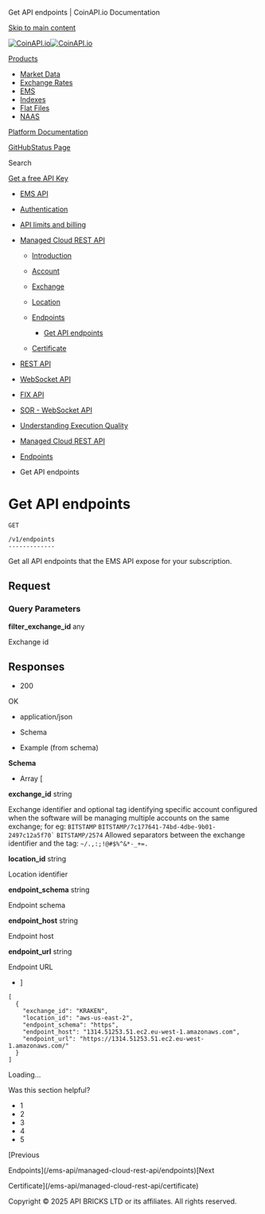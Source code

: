 Get API endpoints | CoinAPI.io Documentation




[Skip to main content](#__docusaurus_skipToContent_fallback)

[![CoinAPI.io](/img/logo.svg)![CoinAPI.io](/img/logo.svg)](https://www.coinapi.io)

[Products](/ems-api/managed-cloud-rest-api/get-api-endpoints)

* [Market Data](/market-data/)
* [Exchange Rates](/exchange-rates-api/)
* [EMS](/ems-api/)
* [Indexes](/indexes-api/)
* [Flat Files](/flat-files-api/)
* [NAAS](/naas-api/)

[Platform Documentation](/general/authentication)

[GitHub](https://github.com/api-bricks/api-bricks-sdk)[Status Page](https://status.coinapi.io)

Search

[Get a free API Key](https://console.coinapi.io/?link=/apikeys/create)

* [EMS API](/ems-api/)
* [Authentication](/ems-api/authentication)
* [API limits and billing](/ems-api/api-limits-and-billing-metrics)
* [Managed Cloud REST API](/ems-api/rest-api/rest-api)

  + [Introduction](/ems-api/managed-cloud-rest-api/managed-cloud-rest-api)
  + [Account](/ems-api/managed-cloud-rest-api/account)
  + [Exchange](/ems-api/managed-cloud-rest-api/exchange)
  + [Location](/ems-api/managed-cloud-rest-api/location)
  + [Endpoints](/ems-api/managed-cloud-rest-api/endpoints)

    - [Get API endpoints](/ems-api/managed-cloud-rest-api/get-api-endpoints)
  + [Certificate](/ems-api/managed-cloud-rest-api/certificate)
* [REST API](/ems-api/managed-cloud-rest-api/managed-cloud-rest-api)
* [WebSocket API](/ems-api/websocket/)
* [FIX API](/ems-api/fix/)
* [SOR - WebSocket API](/ems-api/sor-websocket-api)
* [Understanding Execution Quality](/ems-api/understanding-execution-quality)

* [Managed Cloud REST API](/ems-api/rest-api/rest-api)
* [Endpoints](/ems-api/managed-cloud-rest-api/endpoints)
* Get API endpoints

Get API endpoints
=================

```
GET

/v1/endpoints
-------------
```

Get all API endpoints that the EMS API expose for your subscription.

Request[​](/ems-api/managed-cloud-rest-api/get-api-endpoints#request "Direct link to Request")
----------------------------------------------------------------------------------------------

### Query Parameters

**filter\_exchange\_id** any

Exchange id

Responses[​](/ems-api/managed-cloud-rest-api/get-api-endpoints#responses "Direct link to Responses")
----------------------------------------------------------------------------------------------------

* 200

OK

* application/json

* Schema
* Example (from schema)

**Schema**

* Array [

**exchange\_id** string

Exchange identifier and optional tag identifying specific account configured when the software will be managing multiple accounts on the same exchange; for eg:
`BITSTAMP`
`` BITSTAMP/7c177641-74bd-4dbe-9b01-2497c12a5f70` ``
`BITSTAMP/2574`
Allowed separators between the exchange identifier and the tag: `~/.,:;!@#$%^&*-_+=.`

**location\_id** string

Location identifier

**endpoint\_schema** string

Endpoint schema

**endpoint\_host** string

Endpoint host

**endpoint\_url** string

Endpoint URL

* ]

```
[  
  {  
    "exchange_id": "KRAKEN",  
    "location_id": "aws-us-east-2",  
    "endpoint_schema": "https",  
    "endpoint_host": "1314.51253.51.ec2.eu-west-1.amazonaws.com",  
    "endpoint_url": "https://1314.51253.51.ec2.eu-west-1.amazonaws.com/"  
  }  
]
```

Loading...

Was this section helpful?

* 1
* 2
* 3
* 4
* 5

[Previous

Endpoints](/ems-api/managed-cloud-rest-api/endpoints)[Next

Certificate](/ems-api/managed-cloud-rest-api/certificate)

Copyright © 2025 API BRICKS LTD or its affiliates. All rights reserved.
